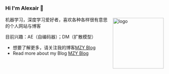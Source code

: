 ### Hi I'm Alexair 👋

<img src="https://github-readme-stats.vercel.app/api?username=Alexair059&show_icons=true" alt="logo" height="160" align="right" style="margin: 5px; margin-bottom: 20px;" />

机器学习，深度学习爱好者，喜欢各种各样很有意思的个人网站与博客

目前兴趣：AE（自编码器）；DM（扩散模型）

- 想要了解更多，请关注我的博客[MZY Blog](https://alexair059.github.io/)
- Read more about my Blog [MZY Blog](https://alexair059.github.io/)
